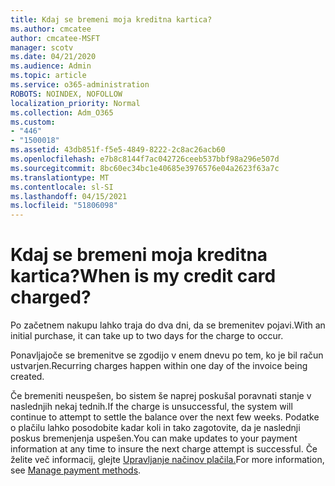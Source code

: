 ```yaml
---
title: Kdaj se bremeni moja kreditna kartica?
ms.author: cmcatee
author: cmcatee-MSFT
manager: scotv
ms.date: 04/21/2020
ms.audience: Admin
ms.topic: article
ms.service: o365-administration
ROBOTS: NOINDEX, NOFOLLOW
localization_priority: Normal
ms.collection: Adm_O365
ms.custom:
- "446"
- "1500018"
ms.assetid: 43db851f-f5e5-4849-8222-2c8ac26acb60
ms.openlocfilehash: e7b8c8144f7ac042726ceeb537bbf98a296e507d
ms.sourcegitcommit: 8bc60ec34bc1e40685e3976576e04a2623f63a7c
ms.translationtype: MT
ms.contentlocale: sl-SI
ms.lasthandoff: 04/15/2021
ms.locfileid: "51806098"
---
```

# <a name="when-is-my-credit-card-charged"></a><span data-ttu-id="14ce6-102">Kdaj se bremeni moja kreditna kartica?</span><span class="sxs-lookup"><span data-stu-id="14ce6-102">When is my credit card charged?</span></span>

<span data-ttu-id="14ce6-103">Po začetnem nakupu lahko traja do dva dni, da se bremenitev pojavi.</span><span class="sxs-lookup"><span data-stu-id="14ce6-103">With an initial purchase, it can take up to two days for the charge to occur.</span></span>
  
<span data-ttu-id="14ce6-104">Ponavljajoče se bremenitve se zgodijo v enem dnevu po tem, ko je bil račun ustvarjen.</span><span class="sxs-lookup"><span data-stu-id="14ce6-104">Recurring charges happen within one day of the invoice being created.</span></span>
  
<span data-ttu-id="14ce6-105">Če bremeniti neuspešen, bo sistem še naprej poskušal poravnati stanje v naslednjih nekaj tednih.</span><span class="sxs-lookup"><span data-stu-id="14ce6-105">If the charge is unsuccessful, the system will continue to attempt to settle the balance over the next few weeks.</span></span> <span data-ttu-id="14ce6-106">Podatke o plačilu lahko posodobite kadar koli in tako zagotovite, da je naslednji poskus bremenjenja uspešen.</span><span class="sxs-lookup"><span data-stu-id="14ce6-106">You can make updates to your payment information at any time to insure the next charge attempt is successful.</span></span> <span data-ttu-id="14ce6-107">Če želite več informacij, glejte [Upravljanje načinov plačila.](https://docs.microsoft.com/microsoft-365/commerce/billing-and-payments/manage-payment-methods)</span><span class="sxs-lookup"><span data-stu-id="14ce6-107">For more information, see [Manage payment methods](https://docs.microsoft.com/microsoft-365/commerce/billing-and-payments/manage-payment-methods).</span></span>